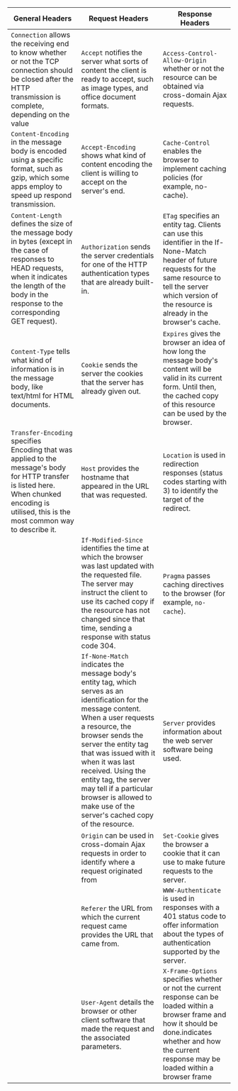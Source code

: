 |  General Headers |  Request Headers |  Response Headers |
|---|---|---|
| `Connection` allows the receiving end to know whether or not the TCP connection should be closed after the HTTP transmission is complete, depending on the value | `Accept` notifies the server what sorts of content the client is ready to accept, such as image types, and office document formats.  | `Access-Control-Allow-Origin` whether or not the resource can be obtained via cross-domain Ajax requests.  |
|  `Content-Encoding` in the message body is encoded using a specific format, such as gzip, which some apps employ to speed up respond transmission. | `Accept-Encoding` shows what kind of content encoding the client is willing to accept on the server's end. |  `Cache-Control` enables the browser to implement caching policies (for example, no-cache). |
| `Content-Length` defines the size of the message body in bytes (except in the case of responses to HEAD requests, when it indicates the length of the body in the response to the corresponding GET request).  | `Authorization` sends the server credentials for one of the HTTP authentication types that are already built-in.  | `ETag` specifies an entity tag. Clients can use this identifier in the If-None-Match header of future requests for the same resource to tell the server which version of the resource is already in the browser's cache.  |
| `Content-Type` tells what kind of information is in the message body, like text/html for HTML documents.  |  `Cookie` sends the server the cookies that the server has already given out. |  `Expires` gives the browser an idea of how long the message body's content will be valid in its current form. Until then, the cached copy of this resource can be used by the browser. |
| `Transfer-Encoding` specifies Encoding that was applied to the message's body for HTTP transfer is listed here. When chunked encoding is utilised, this is the most common way to describe it.  | `Host` provides the hostname that appeared in the URL that was requested.  | `Location` is used in redirection responses (status codes starting with 3) to identify the target of the redirect.  |
|  | `If-Modified-Since` identifies the time at which the browser was last updated with the requested file. The server may instruct the client to use its cached copy if the resource has not changed since that time, sending a response with status code 304. | `Pragma` passes caching directives to the browser (for example, `no-cache`). |  
|  | `If-None-Match` indicates the message body's entity tag, which serves as an identification for the message content. When a user requests a resource, the browser sends the server the entity tag that was issued with it when it was last received. Using the entity tag, the server may tell if a particular browser is allowed to make use of the server's cached copy of the resource. | `Server` provides information about the web server software being used. | 
|  | `Origin` can be used in cross-domain Ajax requests in order to identify where a request originated from | `Set-Cookie` gives the browser a cookie that it can use to make future requests to the server. | 
|  | `Referer` the URL from which the current request came provides the URL that came from. | `WWW-Authenticate` is used in responses with a 401 status code to offer information about the types of authentication supported by the server. | 
|  | `User-Agent` details the browser or other client software that made the request and the associated parameters. | `X-Frame-Options` specifies whether or not the current response can be loaded within a browser frame and how it should be done.indicates whether and how the current response may be loaded within a browser  frame |